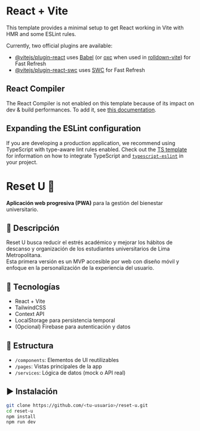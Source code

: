 # React + Vite

This template provides a minimal setup to get React working in Vite with HMR and some ESLint rules.

Currently, two official plugins are available:

- [@vitejs/plugin-react](https://github.com/vitejs/vite-plugin-react/blob/main/packages/plugin-react) uses [Babel](https://babeljs.io/) (or [oxc](https://oxc.rs) when used in [rolldown-vite](https://vite.dev/guide/rolldown)) for Fast Refresh
- [@vitejs/plugin-react-swc](https://github.com/vitejs/vite-plugin-react/blob/main/packages/plugin-react-swc) uses [SWC](https://swc.rs/) for Fast Refresh

## React Compiler

The React Compiler is not enabled on this template because of its impact on dev & build performances. To add it, see [this documentation](https://react.dev/learn/react-compiler/installation).

## Expanding the ESLint configuration

If you are developing a production application, we recommend using TypeScript with type-aware lint rules enabled. Check out the [TS template](https://github.com/vitejs/vite/tree/main/packages/create-vite/template-react-ts) for information on how to integrate TypeScript and [`typescript-eslint`](https://typescript-eslint.io) in your project.


# Reset U 💚  
**Aplicación web progresiva (PWA)** para la gestión del bienestar universitario.

## 🚀 Descripción
Reset U busca reducir el estrés académico y mejorar los hábitos de descanso y organización de los estudiantes universitarios de Lima Metropolitana.  
Esta primera versión es un MVP accesible por web con diseño móvil y enfoque en la personalización de la experiencia del usuario.

## 🧩 Tecnologías
- React + Vite  
- TailwindCSS  
- Context API  
- LocalStorage para persistencia temporal  
- (Opcional) Firebase para autenticación y datos  

## 📂 Estructura
- `/components`: Elementos de UI reutilizables  
- `/pages`: Vistas principales de la app  
- `/services`: Lógica de datos (mock o API real)  

## ▶ Instalación
```bash
git clone https://github.com/<tu-usuario>/reset-u.git
cd reset-u
npm install
npm run dev

